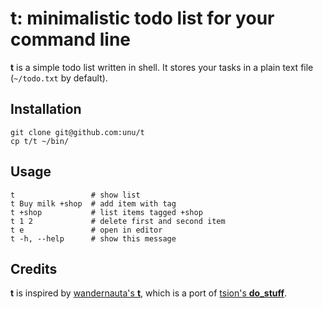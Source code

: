 <!-- vi:set syntax=markdown: -->

# t: minimalistic todo list for your command line

**t** is a simple todo list written in shell.
It stores your tasks in a plain text file (`~/todo.txt` by default).

## Installation

    git clone git@github.com:unu/t
    cp t/t ~/bin/

## Usage

    t                 # show list
    t Buy milk +shop  # add item with tag
    t +shop           # list items tagged +shop
    t 1 2             # delete first and second item
    t e               # open in editor
    t -h, --help      # show this message

## Credits

**t** is inspired by [wandernauta's **t**](http://github.com/wandernauta/t),
which is a port of [tsion's **do\_stuff**](http://github.com/tsion/do_stuff).
